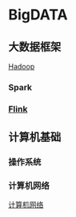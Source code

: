 # BigDATA






## 大数据框架

[Hadoop](https://github.com/GTyingzi/BigDATA/blob/main/大数据框架/Hadoop.md#0)



### Spark



### [Flink](https://github.com/GTyingzi/BigDATA/blob/main/大数据框架/Flink.md#0)





## 计算机基础

### 操作系统



### 计算机网络

[计算机网络](https://github.com/GTyingzi/BigDATA/blob/main/计算机基础/计算机网络.md#0)
